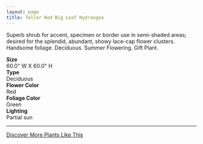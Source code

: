 ```yaml
---
layout: page
title: Teller Red Big Leaf Hydrangea
---
```


<div class="row">
  <div class="col-md-4">
    <div class="plant-image plant-image-large" style="background-image: url(&quot;https://s3-us-west-1.amazonaws.com/images.plantwithbloom.com/teller_red_big_leaf_hydrangea.jpg&quot;);"></div>
  </div>
  <div class="col-md-8">
    <div>
      <p>Superb shrub for accent, specimen or border use in semi-shaded areas; desired for the splendid, abundant, showy lace-cap flower clusters. Handsome foliage. Deciduous. Summer Flowering. Gift Plant.</p>
      <div class="row">
        <div class="col-md-3">
          <strong>Size</strong>
        </div>
        <div class="col-md-9">60.0" W X 60.0" H</div>
      </div>
      <div class="row">
        <div class="col-md-3">
          <strong>Type</strong>
        </div>
        <div class="col-md-9">Deciduous </div>
      </div>
      <div class="row">
        <div class="col-md-3">
          <strong>Flower Color</strong>
        </div>
        <div class="col-md-9">Red</div>
      </div>
      <div class="row">
        <div class="col-md-3">
          <strong>Foliage Color</strong>
        </div>
        <div class="col-md-9">Green</div>
      </div>
      <div class="row">
        <div class="col-md-3">
          <strong>Lighting</strong>
        </div>
        <div class="col-md-9">Partial sun</div>
      </div>
    </div>
    <hr/>
    <a class="btn btn-default" href="http://app.plantwithbloom.com/search">Discover More Plants Like This</a>
  </div>
</div>